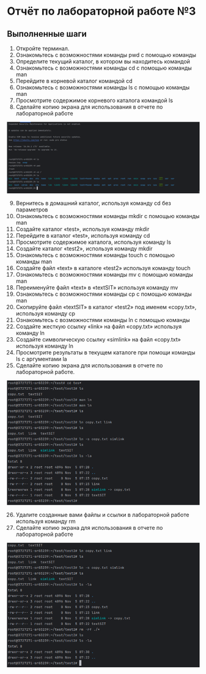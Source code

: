 # Отчёт по лабораторной работе №3

## Выполненные шаги

1. Откройте терминал.
2. Ознакомьтесь с возможностями команды pwd c помощью команды
3. Определите текущий каталог, в котором вы находитесь командой
4. Ознакомьтесь с возможностями команды cd c помощью команды man
5. Перейдите в корневой каталог командой cd
6. Ознакомьтесь с возможностями команды ls c помощью команды man
7. Просмотрите содержимое корневого каталога командой ls
8. Сделайте копию экрана для использования в отчете по лабораторной
работе

![firstImage](images/1.png)

9. Вернитесь в домашний каталог, используя команду cd без параметров
10. Ознакомьтесь с возможностями команды mkdir c помощью команды
man
11. Создайте каталог «test», используя команду mkdir
12. Перейдите в каталог «test», используя команду cd
13. Просмотрите содержимое каталога, используя команду ls
14. Создайте каталог «test2», используя команду mkdir
15. Ознакомьтесь с возможностями команды touch c помощью команды
man
16. Создайте файл «text» в каталоге «test2» используя команду touch
17. Ознакомьтесь с возможностями команды mv c помощью команды
man
18. Переименуйте файл «text» в «textSIT» используя команду mv
19. Ознакомьтесь с возможностями команды cp c помощью команды
man
20. Скопируйте файл «textSIT» в каталог «test2» под именем «copy.txt»,
используя команду cp
21. Ознакомьтесь с возможностями команды ln c помощью команды
22. Создайте жесткую ссылку «link» на файл «copy.txt» используя
команду ln
23. Создайте символическую ссылку «simlink» на файл «copy.txt»
используя команду ln
24. Просмотрите результаты в текущем каталоге при помощи команды
ls с аргументами la
25. Сделайте копию экрана для использования в отчете по лабораторной
работе.

![secondImage](images/2.png)

26. Удалите созданные вами файлы и ссылки в лабораторной работе
используя команду rm
27. Сделайте копию экрана для использования в отчете по лабораторной
работе

![thirdImage](images/3.png)
